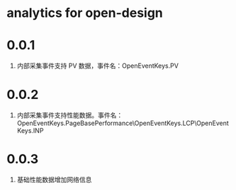 # analytics for open-design

# 0.0.1

1. 内部采集事件支持 PV 数据，事件名：OpenEventKeys.PV

# 0.0.2

1. 内部采集事件支持性能数据。事件名：OpenEventKeys.PageBasePerformance\OpenEventKeys.LCP\OpenEventKeys.INP

# 0.0.3

1. 基础性能数据增加网络信息
